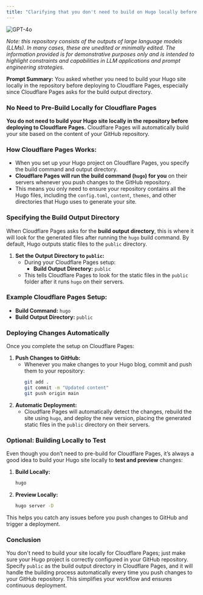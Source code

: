 ```yaml
---
title: "Clarifying that you don't need to build on Hugo locally before deploying to Cloudflare Pages"
---
```

![GPT-4o](https://img.shields.io/badge/GPT--4o-3333FF?style=for-the-badge&logo=openai&logoColor=white)



*Note: this repository consists of the outputs of large language models (LLMs). In many cases, these are unedited or minimally edited. The information provided is for demonstrative purposes only and is intended to highlight constraints and capabilities in LLM applications and prompt engineering strategies.*


**Prompt Summary:** You asked whether you need to build your Hugo site locally in the repository before deploying to Cloudflare Pages, especially since Cloudflare Pages asks for the build output directory.

### No Need to Pre-Build Locally for Cloudflare Pages

**You do not need to build your Hugo site locally in the repository before deploying to Cloudflare Pages.** Cloudflare Pages will automatically build your site based on the content of your GitHub repository.

### How Cloudflare Pages Works:
- When you set up your Hugo project on Cloudflare Pages, you specify the build command and output directory.
- **Cloudflare Pages will run the build command (`hugo`) for you** on their servers whenever you push changes to the GitHub repository.
- This means you only need to ensure your repository contains all the Hugo files, including the `config.toml`, `content`, `themes`, and other directories that Hugo uses to generate your site.

### Specifying the Build Output Directory

When Cloudflare Pages asks for the **build output directory**, this is where it will look for the generated files after running the `hugo` build command. By default, Hugo outputs static files to the `public` directory.

1. **Set the Output Directory to `public`:**
   - During your Cloudflare Pages setup:
     - **Build Output Directory:** `public`
   - This tells Cloudflare Pages to look for the static files in the `public` folder after it runs `hugo` on their servers.

### Example Cloudflare Pages Setup:
- **Build Command:** `hugo`
- **Build Output Directory:** `public`

### Deploying Changes Automatically
Once you complete the setup on Cloudflare Pages:
1. **Push Changes to GitHub:**
   - Whenever you make changes to your Hugo blog, commit and push them to your repository:
     ```bash
     git add .
     git commit -m "Updated content"
     git push origin main
     ```
2. **Automatic Deployment:**
   - Cloudflare Pages will automatically detect the changes, rebuild the site using `hugo`, and deploy the new version, placing the generated static files in the `public` directory on their servers.

### Optional: Building Locally to Test
Even though you don’t need to pre-build for Cloudflare Pages, it’s always a good idea to build your Hugo site locally to **test and preview** changes:
1. **Build Locally:**
   ```bash
   hugo
   ```
2. **Preview Locally:**
   ```bash
   hugo server -D
   ```

This helps you catch any issues before you push changes to GitHub and trigger a deployment.

### Conclusion
You don't need to build your site locally for Cloudflare Pages; just make sure your Hugo project is correctly configured in your GitHub repository. Specify `public` as the build output directory in Cloudflare Pages, and it will handle the building process automatically every time you push changes to your GitHub repository. This simplifies your workflow and ensures continuous deployment.